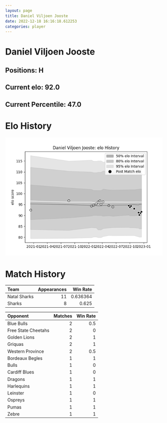 ```yaml
---  
layout: page  
title: Daniel Viljoen Jooste  
date: 2022-12-18 16:16:18.612253  
categories: player  
---
```

# Daniel Viljoen Jooste

## Positions: H

## Current elo: 92.0

## Current Percentile: 47.0

# Elo History


![elo history](history_DanielViljoenJooste.png)
# Match History


| Team         |   Appearances |   Win Rate |
|:-------------|--------------:|-----------:|
| Natal Sharks |            11 |   0.636364 |
| Sharks       |             8 |   0.625    |

| Opponent            |   Matches |   Win Rate |
|:--------------------|----------:|-----------:|
| Blue Bulls          |         2 |        0.5 |
| Free State Cheetahs |         2 |        0   |
| Golden Lions        |         2 |        1   |
| Griquas             |         2 |        1   |
| Western Province    |         2 |        0.5 |
| Bordeaux Begles     |         1 |        1   |
| Bulls               |         1 |        0   |
| Cardiff Blues       |         1 |        0   |
| Dragons             |         1 |        1   |
| Harlequins          |         1 |        1   |
| Leinster            |         1 |        0   |
| Ospreys             |         1 |        1   |
| Pumas               |         1 |        1   |
| Zebre               |         1 |        1   |